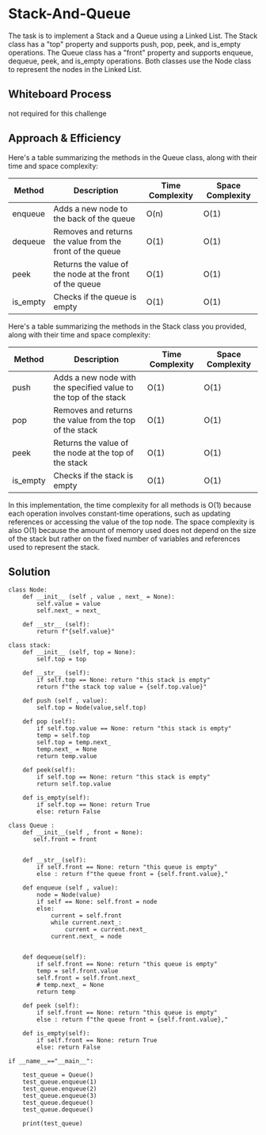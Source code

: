 # Stack-And-Queue
The task is to implement a Stack and a Queue using a Linked List. 
The Stack class has a "top" property and supports push, pop, peek, and is_empty operations. 
The Queue class has a "front" property and supports enqueue, dequeue, peek, and is_empty operations. 
Both classes use the Node class to represent the nodes in the Linked List.

## Whiteboard Process
not required for this challenge

## Approach & Efficiency
Here's a table summarizing the methods in the Queue class, along with their time and space complexity:

| Method   | Description                                                  | Time Complexity | Space Complexity |
|----------|--------------------------------------------------------------|-----------------|------------------|
| enqueue  | Adds a new node to the back of the queue                     | O(n)            | O(1)             |
| dequeue  | Removes and returns the value from the front of the queue    | O(1)            | O(1)             |
| peek     | Returns the value of the node at the front of the queue      | O(1)            | O(1)             |
| is_empty | Checks if the queue is empty                                 | O(1)            | O(1)             |

Here's a table summarizing the methods in the Stack class you provided, along with their time and space complexity:

| Method   | Description                                                  | Time Complexity | Space Complexity |
|----------|--------------------------------------------------------------|-----------------|------------------|
| push     | Adds a new node with the specified value to the top of the stack | O(1)            | O(1)             |
| pop      | Removes and returns the value from the top of the stack       | O(1)            | O(1)             |
| peek     | Returns the value of the node at the top of the stack         | O(1)            | O(1)             |
| is_empty | Checks if the stack is empty                                  | O(1)            | O(1)             |

In this implementation, the time complexity for all methods is O(1) because each operation involves constant-time operations, such as updating references or accessing the value of the top node.
The space complexity is also O(1) because the amount of memory used does not depend on the size of the stack but rather on the fixed number of variables and references used to represent the stack.

## Solution
```
class Node:
    def __init__ (self , value , next_ = None):
        self.value = value
        self.next_ = next_

    def __str__ (self):
        return f"{self.value}"

class stack:
    def __init__ (self, top = None):
        self.top = top

    def __str__ (self):
        if self.top == None: return "this stack is empty"
        return f"the stack top value = {self.top.value}"

    def push (self , value):
        self.top = Node(value,self.top)

    def pop (self):
        if self.top.value == None: return "this stack is empty"
        temp = self.top
        self.top = temp.next_
        temp.next_ = None
        return temp.value
    
    def peek(self):
        if self.top == None: return "this stack is empty"
        return self.top.value
    
    def is_empty(self):
        if self.top == None: return True
        else: return False

class Queue :
    def __init__(self , front = None):
       self.front = front


    def __str__(self):
        if self.front == None: return "this queue is empty"
        else : return f"the queue front = {self.front.value},"
            
    def enqueue (self , value):
        node = Node(value)
        if self == None: self.front = node
        else:
            current = self.front
            while current.next_:
                current = current.next_
            current.next_ = node


    def dequeue(self):
        if self.front == None: return "this queue is empty"
        temp = self.front.value
        self.front = self.front.next_
        # temp.next_ = None
        return temp

    def peek (self):
        if self.front == None: return "this queue is empty"
        else : return f"the queue front = {self.front.value},"

    def is_empty(self):
        if self.front == None: return True
        else: return False

if __name__=="__main__":

    test_queue = Queue()
    test_queue.enqueue(1)
    test_queue.enqueue(2)
    test_queue.enqueue(3)
    test_queue.dequeue()
    test_queue.dequeue()

    print(test_queue)
```



